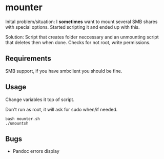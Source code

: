 # mounter

Inital problem/situation: I **sometimes** want to mount several SMB shares with special options. Started scripting it and ended up with this.

Solution: Script that creates folder neccessary and an unmounting script that deletes then when done. Checks for not root, write permissions.

## Requirements

SMB support, if you have smbclient you should be fine.

## Usage
Change variables it top of script.

Don't run as root, it will ask for sudo when/if needed.

```
bash mounter.sh
./umountsh
```

## Bugs
- Pandoc errors display
